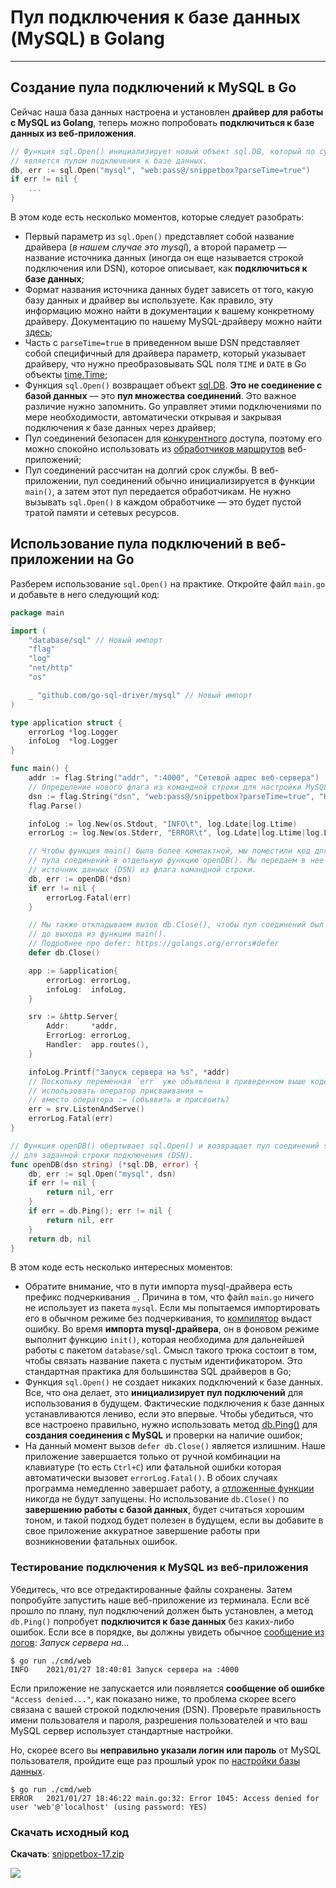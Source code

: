 # Пул подключения к базе данных (MySQL) в Golang
---
## Создание пула подключений к MySQL в Go

Сейчас наша база данных настроена и установлен **драйвер для работы с MySQL из Golang**, теперь можно попробовать **подключиться к базе данных из веб-приложения**.
```go
// Функция sql.Open() инициализирует новый объект sql.DB, который по сути
// является пулом подключения к базе данных.
db, err := sql.Open("mysql", "web:pass@/snippetbox?parseTime=true")
if err != nil {
    ...
}
```
В этом коде есть несколько моментов, которые следует разобрать:

-   Первый параметр из `sql.Open()` представляет собой название драйвера (*в нашем случае это mysql*), а второй параметр — название источника данных (иногда он еще называется строкой подключения или DSN), которое описывает, как **подключиться к базе данных**;
-   Формат названия источника данных будет зависеть от того, какую базу данных и драйвер вы используете. Как правило, эту информацию можно найти в документации к вашему конкретному драйверу. Документацию по нашему MySQL-драйверу можно найти [здесь](https://github.com/go-sql-driver/mysql#dsn-data-source-name);
-   Часть с `parseTime=true` в приведенном выше DSN представляет собой специфичный для драйвера параметр, который указывает драйверу, что нужно преобразовывать SQL поля `TIME` и `DATE` в Go объекты [time.Time](https://golangs.org/go/time "дата и время в golang");
-   Функция `sql.Open()` возвращает объект [sql.DB](https://golang.org/pkg/database/sql/#DB). **Это не соединение с базой данных** — это **пул множества соединений**. Это важное различие нужно запомнить. Go управляет этими подключениями по мере необходимости, автоматически открывая и закрывая подключения к базе данных через драйвер;
-   Пул соединений безопасен для [конкурентного](https://golangs.org/goroutines "горутины") доступа, поэтому его можно спокойно использовать из [обработчиков маршрутов](https://golangs.org/routing-servemux "маршрутизация в golang") веб-приложений;
-   Пул соединений рассчитан на долгий срок службы. В веб-приложении, пул соединений обычно инициализируется в функции `main()`, а затем этот пул передается обработчикам. Не нужно вызывать `sql.Open()` в каждом обработчике — это будет пустой тратой памяти и сетевых ресурсов.

## Использование пула подключений в веб-приложении на Go

Разберем использование `sql.Open()` на практике. Откройте файл `main.go` и добавьте в него следующий код:

```go
package main

import (
	"database/sql" // Новый импорт
	"flag"
	"log"
	"net/http"
	"os"

	_ "github.com/go-sql-driver/mysql" // Новый импорт
)

type application struct {
	errorLog *log.Logger
	infoLog  *log.Logger
}

func main() {
	addr := flag.String("addr", ":4000", "Сетевой адрес веб-сервера")
	// Определение нового флага из командной строки для настройки MySQL подключения.
	dsn := flag.String("dsn", "web:pass@/snippetbox?parseTime=true", "Название MySQL источника данных")
	flag.Parse()

	infoLog := log.New(os.Stdout, "INFO\t", log.Ldate|log.Ltime)
	errorLog := log.New(os.Stderr, "ERROR\t", log.Ldate|log.Ltime|log.Lshortfile)

	// Чтобы функция main() была более компактной, мы поместили код для создания 
	// пула соединений в отдельную функцию openDB(). Мы передаем в нее полученный  
	// источник данных (DSN) из флага командной строки.
	db, err := openDB(*dsn)
	if err != nil {
		errorLog.Fatal(err)
	}

	// Мы также откладываем вызов db.Close(), чтобы пул соединений был закрыт 
	// до выхода из функции main().
	// Подробнее про defer: https://golangs.org/errors#defer
	defer db.Close()

	app := &application{
		errorLog: errorLog,
		infoLog:  infoLog,
	}

	srv := &http.Server{
		Addr:     *addr,
		ErrorLog: errorLog,
		Handler:  app.routes(),
	}

	infoLog.Printf("Запуск сервера на %s", *addr)
	// Поскольку переменная `err` уже объявлена в приведенном выше коде, нужно 
	// использовать оператор присваивания = 
	// вместо оператора := (объявить и присвоить)
	err = srv.ListenAndServe()
	errorLog.Fatal(err)
}

// Функция openDB() обертывает sql.Open() и возвращает пул соединений sql.DB 
// для заданной строки подключения (DSN).
func openDB(dsn string) (*sql.DB, error) {
	db, err := sql.Open("mysql", dsn)
	if err != nil {
		return nil, err
	}
	if err = db.Ping(); err != nil {
		return nil, err
	}
	return db, nil
}
```
В этом коде есть несколько интересных моментов:

-   Обратите внимание, что в пути импорта mysql-драйвера есть префикс подчеркивания `_`. Причина в том, что файл `main.go` ничего не использует из пакета `mysql`. Если мы попытаемся импортировать его в обычном режиме без подчеркивания, то [компилятор](https://golangs.org/go-beginning#compiler "go компилятор") выдаст ошибку. Во время **импорта mysql-драйвера**, он в фоновом режиме выполнит функцию `init()`, которая необходима для дальнейшей работы с пакетом `database/sql`. Смысл такого трюка состоит в том, чтобы связать название пакета с пустым идентификатором. Это стандартная практика для большинства SQL драйверов в Go;
-   Функция `sql.Open()` не создает никаких подключений к базе данных. Все, что она делает, это **инициализирует пул подключений** для использования в будущем. Фактические подключения к базе данных устанавливаются лениво, если это впервые. Чтобы убедиться, что все настроено правильно, нужно использовать метод [db.Ping()](https://golang.org/pkg/database/sql/#DB.Ping) для **создания соединения с MySQL** и проверки на наличие ошибок;
-   На данный момент вызов `defer db.Close()` является излишним. Наше приложение завершается только от ручной комбинации на клавиатуре (то есть `Ctrl+C`) или фатальной ошибки которая автоматически вызовет `errorLog.Fatal()`. В обоих случаях программа немедленно завершает работу, а [отложенные функции](https://golangs.org/errors#defer "defer golang") никогда не будут запущены. Но использование `db.Close()` по **завершению работы с базой данных**, будет считаться хорошим тоном, и такой подход будет полезен в будущем, если вы добавите в свое приложение аккуратное завершение работы при возникновении фатальных ошибок.

### Тестирование подключения к MySQL из веб-приложения

Убедитесь, что все отредактированные файлы сохранены. Затем попробуйте запустить наше веб-приложение из терминала. Если всё прошло по плану, пул подключений должен быть установлен, а метод `db.Ping()` попробует **подключится к базе данных** без каких-либо ошибок. Если все в порядке, вы должны увидеть обычное [сообщение из логов](https://golangs.org/logging "логирование сообщений в golang"): *Запуск сервера на…* 

```shell
$ go run ./cmd/web
INFO	2021/01/27 18:40:01 Запуск сервера на :4000
```
Если приложение не запускается или появляется **сообщение об ошибке** `"Access denied..."`, как показано ниже, то проблема скорее всего связана с вашей строкой подключения (DSN). Проверьте правильность имени пользователя и пароля, разрешения пользователей и что ваш  MySQL сервер использует стандартные настройки.

Но, скорее всего вы **неправильно указали логин или пароль** от MySQL пользователя, пройдите еще раз прошлый урок по [настройки базы данных](https://golangs.org/mysql-web-site).

```shell
$ go run ./cmd/web
ERROR	2021/01/27 18:46:22 main.go:32: Error 1045: Access denied for user 'web'@'localhost' (using password: YES)
```
### Скачать исходный код

**Скачать**: [snippetbox-17.zip](https://golangs.org/wp-content/uploads/2021/01/snippetbox-17.zip)

![](https://golangify.com/wp-content/uploads/2021/01/v.jpg)

